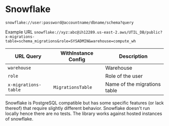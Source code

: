 # Snowflake

`snowflake://user:password@accountname/dbname/schema?query`

Example URL
`snowflake://xyz:abc@ih12289.us-east-2.aws/UTIL_DB/public?x-migrations-table=schema_migrations&role=SYSADMIN&warehouse=compute_wh`

| URL Query  | WithInstance Config | Description |
|------------|---------------------|-------------|
| `warehouse` | | Warehouse |
| `role` | | Role of the user |
| `x-migrations-table` | `MigrationsTable` | Name of the migrations table |

Snowflake is PostgreSQL compatible but has some specific features (or lack thereof) that require slightly different behavior.
Snowflake doesn't run locally hence there are no tests. The library works against hosted instances of snowflake.
